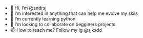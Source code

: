 - 👋 Hi, I’m @sndrsj
- 👀 I’m interested in anything that can help me evolve my skils 
- 🌱 I’m currently learning python
- 💞️ I’m looking to collaborate on begginers projects
- 📫 How to reach me? Follow my ig @sjkxdd

<!---
sndrsj/sndrsj is a ✨ special ✨ repository because its `README.md` (this file) appears on your GitHub profile.
You can click the Preview link to take a look at your changes.
--->
